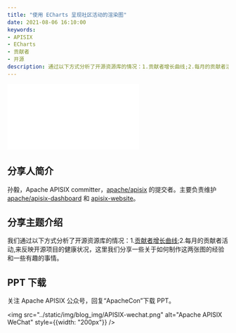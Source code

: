 ```yaml
---
title: "使用 ECharts 呈现社区活动的渲染图"
date: 2021-08-06 16:10:00
keywords:
- APISIX
- ECharts
- 贡献者
- 开源
description: 通过以下方式分析了开源资源库的情况：1.贡献者增长曲线;2.每月的贡献者活动,来反映开源项目的健康状况，这里我们分享一些关于如何制作这两张图的经验和一些有趣的事情。
---
```


<!-- markdownlint-disable -->

<iframe src="//player.bilibili.com/player.html?aid=847253062&bvid=BV1fL4y1Y7rf&cid=388393914&page=1" frameborder="0" scrolling="no" allowfullscreen="true" style={{width:"100%", maxHeight: "calc(100vw / 5 * 3)", height: "calc(100vh / 5 * 3)"}}></iframe>

## 分享人简介

孙毅，Apache APISIX committer，[apache/apisix](https://github.com/apache/apisix) 的提交者。主要负责维护 [apache/apisix-dashboard](https://github.com/apache/apisix-dashboard) 和 [apisix-website](https://github.com/apache/apisix-website)。

## 分享主题介绍

我们通过以下方式分析了开源资源库的情况：1.[贡献者增长曲线](https://github.com/api7/contributor-graph);2.每月的贡献者活动,来反映开源项目的健康状况，这里我们分享一些关于如何制作这两张图的经验和一些有趣的事情。

## PPT 下载

关注 Apache APISIX 公众号，回复“ApacheCon”下载 PPT。

<img src="../static/img/blog_img/APISIX-wechat.png" alt="Apache APISIX WeChat" style={{width: "200px"}} />
